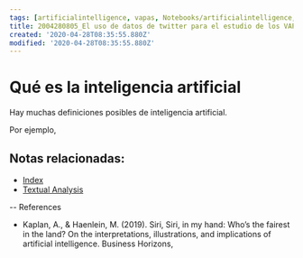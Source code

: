 ```yaml
---
tags: [artificialintelligence, vapas, Notebooks/artificialintelligence, twitter, textualanalysis]
title: 2004280805_El uso de datos de twitter para el estudio de los VAPAs
created: '2020-04-28T08:35:55.880Z'
modified: '2020-04-28T08:35:55.880Z'
---
```


# Qué es la inteligencia artificial

Hay muchas definiciones posibles de inteligencia artificial. 

Por ejemplo, 

## Notas relacionadas:

- [Index](_2003101705_index.md)
- [Textual Analysis](2003250920_textual_analysis.md)

--
References

- Kaplan, A., & Haenlein, M. (2019). Siri, Siri, in my hand: Who’s the fairest in the land? On the interpretations, illustrations, and implications of artificial intelligence. Business Horizons, 